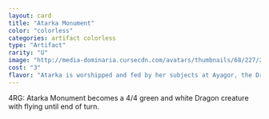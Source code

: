 ```yaml
---
layout: card
title: "Atarka Monument"
color: "colorless"
categories: artifact colorless
type: "Artifact"
rarity: "U"
image: "http://media-dominaria.cursecdn.com/avatars/thumbnails/68/227/200/283/635616677038589148.png"
cost: "3"
flavor: "Atarka is worshipped and fed by her subjects at Ayagor, the Dragon&#x27;s Bowl."
---
```


<span class="tip mana-icon mana-colorless-04" title="4 Colorless Mana">4</span><span class="tip mana-icon mana-red" title="1 Red Mana">R</span><span class="tip mana-icon mana-green" title="1 Green Mana">G</span>: Atarka Monument becomes a 4/4 green and white Dragon creature with flying until end of turn.
